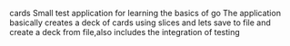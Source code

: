 cards
Small test application for learning the basics of go
The application basically creates a deck of cards using slices and lets save to file and create a deck from file,also includes the integration of testing 
